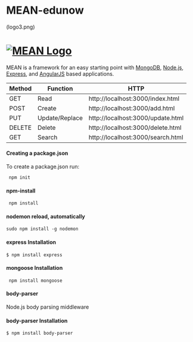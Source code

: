 # MEAN-edunow
(logo3.png)

# [![MEAN Logo](http://mean.io/system/assets/img/logos/meanlogo.png)](http://mean.io/) 

MEAN is a framework for an easy starting point with [MongoDB](https://www.mongodb.org/), [Node.js](http://www.nodejs.org/), [Express](http://expressjs.com/), and [AngularJS](https://angularjs.org/) based applications. 

Method | Function       | HTTP                              |
------ | -------------- | --------------------------------- | 
GET    | Read           | http://localhost:3000/index.html  | 
POST   | Create         | http://localhost:3000/add.html    |
PUT    | Update/Replace | http://localhost:3000/update.html | 
DELETE | Delete         | http://localhost:3000/delete.html |
GET    | Search         | http://localhost:3000/search.html | 

#### Creating a package.json  

To create a package.json run:

```shell
 npm init
```

#### npm-install  

```shell
 npm install
```
#### nodemon reload, automatically

```shell
sudo npm install -g nodemon
```

#### express Installation  

```shell
$ npm install express
```

#### mongoose Installation 

```shell
 npm install mongoose
```

#### body-parser 

Node.js body parsing middleware

#### body-parser Installation 

```shell
$ npm install body-parser
```
